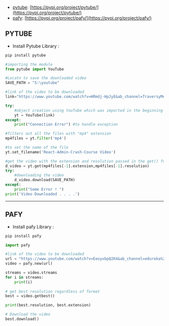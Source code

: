 
- [pytube](#pytube): [https://pypi.org/project/pytube/](https://pypi.org/project/pytube/)
- [pafy](#pafy): [https://pypi.org/project/pafy/](https://pypi.org/project/pafy/)


## PYTUBE 
- Install Pytube Library :
```py
pip install pytube
```

```py
#importing the module 
from pytube import YouTube 

#Locatn to save the downloaded video
SAVE_PATH = "S:\youtube" 

#link of the video to be downloaded 
link="https://www.youtube.com/watch?v=HRmdj-HpJyE&ab_channel=TraversyMedia"

try: 
	#object creation using YouTube which was imported in the beginning 
	yt = YouTube(link) 
except: 
	print("Connection Error") #to handle exception 

#filters out all the files with "mp4" extension 
mp4files = yt.filter('mp4') 

#to set the name of the file 
yt.set_filename('React-Admin-Crash-Course Video')

#get the video with the extension and resolution passed in the get() function 
d_video = yt.get(mp4files[-1].extension,mp4files[-1].resolution) 
try: 
	#downloading the video 
	d_video.download(SAVE_PATH) 
except: 
	print("Some Error ! ") 
print('Video Downloaded . . . .') 
```
---

## PAFY
- Install pafy Library :
```py
pip install pafy
```

```py
import pafy 

#link of the video to be downloaded
url = "https://www.youtube.com/watch?v=EeoyxbpQ2K4&ab_channel=edureka%21"
video = pafy.new(url) 

streams = video.streams 
for i in streams: 
	print(i) 
	
# get best resolution regardless of format 
best = video.getbest() 

print(best.resolution, best.extension) 

# Download the video 
best.download() 
```